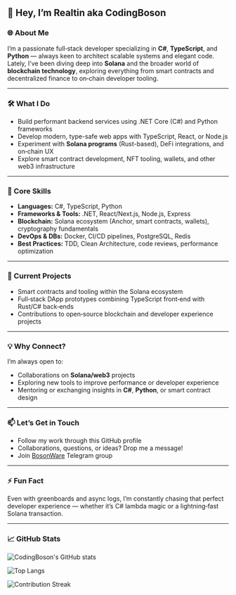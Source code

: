 ## 🚀 Hey, I’m Realtin aka CodingBoson

### 🌐 About Me

I’m a passionate full‑stack developer specializing in **C#**, **TypeScript**, and **Python** — always keen to architect scalable systems and elegant code. Lately, I’ve been diving deep into **Solana** and the broader world of **blockchain technology**, exploring everything from smart contracts and decentralized finance to on‑chain developer tooling.

---

### 🛠️ What I Do

* Build performant backend services using .NET Core (C#) and Python frameworks
* Develop modern, type-safe web apps with TypeScript, React, or Node.js
* Experiment with **Solana programs** (Rust-based), DeFi integrations, and on‑chain UX
* Explore smart contract development, NFT tooling, wallets, and other web3 infrastructure

---

### 🎯 Core Skills

* **Languages:** C#, TypeScript, Python
* **Frameworks & Tools:** .NET, React/Next.js, Node.js, Express
* **Blockchain:** Solana ecosystem (Anchor, smart contracts, wallets), cryptography fundamentals
* **DevOps & DBs:** Docker, CI/CD pipelines, PostgreSQL, Redis
* **Best Practices:** TDD, Clean Architecture, code reviews, performance optimization

---

### 🔭 Current Projects

* Smart contracts and tooling within the Solana ecosystem
* Full‑stack DApp prototypes combining TypeScript front‑end with Rust/C# back‑ends
* Contributions to open‑source blockchain and developer experience projects

---

### 💡 Why Connect?

I’m always open to:

* Collaborations on **Solana/web3** projects
* Exploring new tools to improve performance or developer experience
* Mentoring or exchanging insights in **C#**, **Python**, or smart contract design

---

### 📫 Let’s Get in Touch

* Follow my work through this GitHub profile
* Collaborations, questions, or ideas? Drop me a message!
* Join [BosonWare](https://t.me/BosonWare) Telegram group

---

### ⚡ Fun Fact

Even with greenboards and async logs, I’m constantly chasing that perfect developer experience — whether it’s C# lambda magic or a lightning‑fast Solana transaction.

---

### 📈 GitHub Stats

<!-- GitHub Stats Card -->
![CodingBoson's GitHub stats](https://github-readme-stats.vercel.app/api?username=CodingBoson&show_icons=true&theme=radical)

<!-- Top Languages -->
![Top Langs](https://github-readme-stats.vercel.app/api/top-langs/?username=CodingBoson&layout=compact&theme=radical)

<!-- Contribution Streak -->
![Contribution Streak](https://github-readme-streak-stats.herokuapp.com/?user=CodingBoson&theme=radical)

